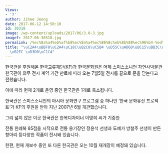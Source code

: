 ```yaml
---
Views:
- '7'
author: Jihee Jeong
date: 2017-06-12 14:50:10
id: 30318
image: /wp-content/uploads/2017/06/3.0-3.jpg
imagef: 2017-06-30318.jpg
permalink: /%ec%8a%a4%eb%af%b8%ec%8a%a4%ec%86%8c%eb%8b%88%ec%96%b4-%ed%95%9c%ea%b5%ad%eb%b0%95%eb%ac%bc%ea%b4%80-%eb%82%b4%eb%8b%ac-%ed%8f%90%ec%87%84/
title: "\uC2A4\uBBF8\uC2A4\uC18C\uB2C8\uC5B4 \uD55C\uAD6D\uBC15\uBB3C\uAD00 \uB0B4\
  \uB2EC \uD3D0\uC1C4"
---
```


한국관을 후원해온 한국교류재단(KF)과 한국문화원은 어제 스미스소니언 자연사박물관 한국관이 의무 전시 계약 기간 만료에 따라 오는 7월5일 전시를 끝으로 문을 닫는다고 전했습니다.

이에 따라 현재 2개로 운영 중인 한국관은 1개로 축소됩니다.

한국관은 스미스소니언의 아시아 문화연구 프로그램 중 하나인 ‘한국 문화유산 프로젝트’가 KF의 후원을 받아 지난 2007년 6월 개관했습니다.

그리 넓지 않은 이곳 한국관은 한복디자이너 이영희 씨가 기증한

전통 한례복 85점을 시작으로 전통 옹기장인 정윤석 선생과 도예가 방철주 선생이 만든 항아리 등다양한 작품이 전시돼 있습니다.

한편, 현재 개보수 중인 또 다른 한국관은 오는 10월 재개장이 예정돼 있습니다.